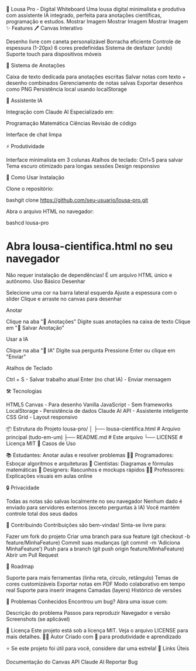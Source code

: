 🎨 Lousa Pro - Digital Whiteboard
Uma lousa digital minimalista e produtiva com assistente IA integrado, perfeita para anotações científicas, programação e estudos.
Mostrar Imagem
Mostrar Imagem
Mostrar Imagem
✨ Features
🖊️ Canvas Interativo

Desenho livre com caneta personalizável
Borracha eficiente
Controle de espessura (1-20px)
6 cores predefinidas
Sistema de desfazer (undo)
Suporte touch para dispositivos móveis

📝 Sistema de Anotações

Caixa de texto dedicada para anotações escritas
Salvar notas com texto + desenho combinados
Gerenciamento de notas salvas
Exportar desenhos como PNG
Persistência local usando localStorage

🤖 Assistente IA

Integração com Claude AI
Especializado em:

Programação
Matemática
Ciências
Revisão de código


Interface de chat limpa

⚡ Produtividade

Interface minimalista em 3 colunas
Atalhos de teclado: Ctrl+S para salvar
Tema escuro otimizado para longas sessões
Design responsivo

🚀 Como Usar
Instalação

Clone o repositório:

bashgit clone https://github.com/seu-usuario/lousa-pro.git

Abra o arquivo HTML no navegador:

bashcd lousa-pro
# Abra lousa-cientifica.html no seu navegador
Não requer instalação de dependências! É um arquivo HTML único e autônomo.
Uso Básico
Desenhar

Selecione uma cor na barra lateral esquerda
Ajuste a espessura com o slider
Clique e arraste no canvas para desenhar

Anotar

Clique na aba "📝 Anotações"
Digite suas anotações na caixa de texto
Clique em "💾 Salvar Anotação"

Usar a IA

Clique na aba "🤖 IA"
Digite sua pergunta
Pressione Enter ou clique em "Enviar"

Atalhos de Teclado

Ctrl + S - Salvar trabalho atual
Enter (no chat IA) - Enviar mensagem

🛠️ Tecnologias

HTML5 Canvas - Para desenho
Vanilla JavaScript - Sem frameworks
LocalStorage - Persistência de dados
Claude AI API - Assistente inteligente
CSS Grid - Layout responsivo

📦 Estrutura do Projeto
lousa-pro/
│
├── lousa-cientifica.html    # Arquivo principal (tudo-em-um)
├── README.md                 # Este arquivo
└── LICENSE                   # Licença MIT
🎯 Casos de Uso

📚 Estudantes: Anotar aulas e resolver problemas
👨‍💻 Programadores: Esboçar algoritmos e arquiteturas
🔬 Cientistas: Diagramas e fórmulas matemáticas
🎨 Designers: Rascunhos e mockups rápidos
👨‍🏫 Professores: Explicações visuais em aulas online

🔒 Privacidade

Todas as notas são salvas localmente no seu navegador
Nenhum dado é enviado para servidores externos (exceto perguntas à IA)
Você mantém controle total dos seus dados

🤝 Contribuindo
Contribuições são bem-vindas! Sinta-se livre para:

Fazer um fork do projeto
Criar uma branch para sua feature (git checkout -b feature/MinhaFeature)
Commit suas mudanças (git commit -m 'Adiciona MinhaFeature')
Push para a branch (git push origin feature/MinhaFeature)
Abrir um Pull Request

📝 Roadmap

 Suporte para mais ferramentas (linha reta, círculo, retângulo)
 Temas de cores customizáveis
 Exportar notas em PDF
 Modo colaborativo em tempo real
 Suporte para inserir imagens
 Camadas (layers)
 Histórico de versões

🐛 Problemas Conhecidos
Encontrou um bug? Abra uma issue com:

Descrição do problema
Passos para reproduzir
Navegador e versão
Screenshots (se aplicável)

📄 Licença
Este projeto está sob a licença MIT. Veja o arquivo LICENSE para mais detalhes.
👨‍💻 Autor
Criado com 💚 para produtividade e aprendizado

⭐ Se este projeto foi útil para você, considere dar uma estrela!
🔗 Links Úteis

Documentação do Canvas API
Claude AI
Reportar Bug
